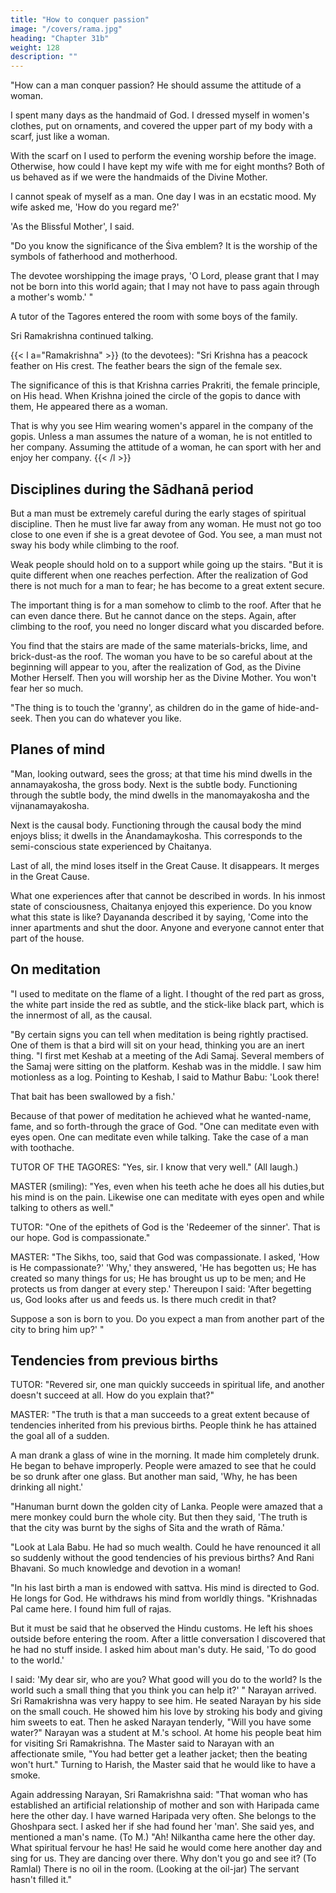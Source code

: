 ```yaml
---
title: "How to conquer passion"
image: "/covers/rama.jpg"
heading: "Chapter 31b"
weight: 128
description: ""
---
```



"How can a man conquer passion? He should assume the attitude of a woman.

I spent many days as the handmaid of God. I dressed myself in women's clothes, put on ornaments, and covered the upper part of my body with a scarf, just like a woman. 

With the scarf on I used to perform the evening worship before the image. Otherwise, how could I have kept my wife with me for eight months? Both of us behaved as if we were the handmaids of the Divine Mother. 

I cannot speak of myself as a man. One day I was in an ecstatic mood. My wife asked me, 'How do you regard me?' 

'As the Blissful Mother', I said.

"Do you know the significance of the Śiva emblem? It is the worship of the symbols of fatherhood and motherhood. 

The devotee worshipping the image prays, 'O Lord, please grant that I may not be born into this world again; that I may not have to pass again through a mother's womb.' "

A tutor of the Tagores entered the room with some boys of the family.

Sri Ramakrishna continued talking.

{{< l a="Ramakrishna" >}}
(to the devotees): "Sri Krishna has a peacock feather on His crest. The feather bears the sign of the female sex. 

The significance of this is that Krishna carries Prakriti, the female principle, on His head. When Krishna joined the circle of the gopis to dance with them, He appeared there as a woman. 

That is why you see Him wearing women's apparel in the company of the gopis. Unless a man assumes the nature of a woman, he is not entitled to her company. Assuming the attitude of a woman, he can sport with her and enjoy her company.
{{< /l >}}


## Disciplines during the Sādhanā period

But a man must be extremely careful during the early stages of spiritual discipline. Then he must live far away from any woman. He must not go too close to one even if she is a great devotee of God. You see, a man must not sway his body while climbing to the roof.

Weak people should hold on to a support while going up the stairs. "But it is quite different when one reaches perfection. After the realization of God there
is not much for a man to fear; he has become to a great extent secure. 

The important thing is for a man somehow to climb to the roof. After that he can even dance there. But
he cannot dance on the steps. Again, after climbing to the roof, you need no longer
discard what you discarded before. 

You find that the stairs are made of the same materials-bricks, lime, and brick-dust-as the roof. The woman you have to be so careful about at the beginning will appear to you, after the realization of God, as the Divine Mother Herself. Then you will worship her as the Divine Mother. You won't fear her so much.

"The thing is to touch the 'granny', as children do in the game of hide-and-seek. Then you can do whatever you like.

## Planes of mind

"Man, looking outward, sees the gross; at that time his mind dwells in the annamayakosha, the gross body. Next is the subtle body. Functioning through the subtle
body, the mind dwells in the manomayakosha and the vijnanamayakosha. 

Next is the causal body. Functioning through the causal body the mind enjoys bliss; it dwells in the Ānandamaykosha. This corresponds to the semi-conscious state experienced by Chaitanya. 

Last of all, the mind loses itself in the Great Cause. It disappears. It merges in the Great Cause. 

What one experiences after that cannot be described in words. In his inmost state of consciousness, Chaitanya enjoyed this experience. Do you know what
this state is like? Dayananda described it by saying, 'Come into the inner apartments and shut the door. Anyone and everyone cannot enter that part of the house.


## On meditation

"I used to meditate on the flame of a light. I thought of the red part as gross, the white part inside the red as subtle, and the stick-like black part, which is the innermost of all, as the causal.

"By certain signs you can tell when meditation is being rightly practised. One of them is that a bird will sit on your head, thinking you are an inert thing.
"I first met Keshab at a meeting of the Adi Samaj. Several members of the Samaj were sitting on the platform. Keshab was in the middle. I saw him motionless as a log.
Pointing to Keshab, I said to Mathur Babu: 'Look there! 

That bait has been swallowed by a fish.' 

Because of that power of meditation he achieved what he wanted-name, fame, and so forth-through the grace of God.
"One can meditate even with eyes open. One can meditate even while talking. Take the
case of a man with toothache.

TUTOR OF THE TAGORES: "Yes, sir. I know that very well." (All laugh.)

MASTER (smiling): "Yes, even when his teeth ache he does all his duties,but his mind is on the pain. Likewise one can meditate with eyes open and while talking to others as well."

TUTOR: "One of the epithets of God is the 'Redeemer of the sinner'. That is our hope. God is compassionate."

MASTER: "The Sikhs, too, said that God was compassionate. I asked, 'How is He compassionate?' 'Why,' they answered, 'He has begotten us; He has created so many
things for us; He has brought us up to be men; and He protects us from danger at every step.' Thereupon I said: 'After begetting us, God looks after us and feeds us. Is there much credit in that? 

Suppose a son is born to you. Do you expect a man from another part of the city to bring him up?' "


## Tendencies from previous births

TUTOR: "Revered sir, one man quickly succeeds in spiritual life, and another doesn't succeed at all. How do you explain that?"

MASTER: "The truth is that a man succeeds to a great extent because of tendencies inherited from his previous births. People think he has attained the goal all of a sudden.

A man drank a glass of wine in the morning. It made him completely drunk. He began to behave improperly. People were amazed to see that he could be so drunk after one
glass. But another man said, 'Why, he has been drinking all night.' 

"Hanuman burnt down the golden city of Lanka. People were amazed that a mere monkey could burn the whole city. But then they said, 'The truth is that the city was
burnt by the sighs of Sita and the wrath of Rāma.'

"Look at Lala Babu. He had so much wealth. Could he have renounced it all so suddenly without the good tendencies of his previous births? And Rani Bhavani. So much
knowledge and devotion in a woman! 

"In his last birth a man is endowed with sattva. His mind is directed to God. He longs for God. He withdraws his mind from worldly things.
"Krishnadas Pal came here. I found him full of rajas. 

But it must be said that he observed the Hindu customs. He left his shoes outside before entering the room. After a little conversation I discovered that he had no stuff inside. I asked him about man's duty. He said, 'To do good to the world.'

I said: 'My dear sir, who are you? What good will you do to the world? Is the world such a small thing that you think you can help it?' " Narayan arrived. Sri Ramakrishna was very happy to see him. He seated Narayan by his side on the small couch. He showed him his love by stroking his body and giving him sweets to eat. Then he asked Narayan tenderly, "Will you have some water?" Narayan was a student at M.'s school. At home his people beat him for visiting Sri Ramakrishna. The Master said to Narayan with an affectionate smile, "You had better get a leather jacket; then the beating won't hurt." Turning to Harish, the Master said that he would like to have a smoke.

Again addressing Narayan, Sri Ramakrishna said: "That woman who has established an
artificial relationship of mother and son with Haripada came here the other day. I have
warned Haripada very often. She belongs to the Ghoshpara sect. I asked her if she had
found her 'man'. She said yes, and mentioned a man's name.
(To M.) "Ah! Nilkantha came here the other day. What spiritual fervour he has! He said
he would come here another day and sing for us. They are dancing over there. Why
don't you go and see it? (To Ramlal) There is no oil in the room. (Looking at the oil-jar)
The servant hasn't filled it."

